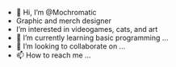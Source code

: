 - 👋 Hi, I’m @Mochromatic
- Graphic and merch designer
- I’m interested in videogames, cats, and art
- 🌱 I’m currently learning basic programming ...
- 💞️ I’m looking to collaborate on ...
- 📫 How to reach me ...

<!---
Mochromatic/Mochromatic is a ✨ special ✨ repository because its `README.md` (this file) appears on your GitHub profile.
You can click the Preview link to take a look at your changes.
--->
